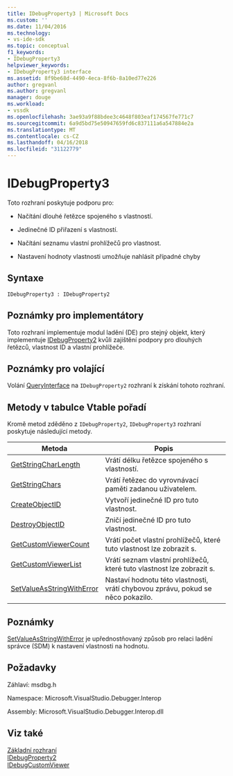 ```yaml
---
title: IDebugProperty3 | Microsoft Docs
ms.custom: ''
ms.date: 11/04/2016
ms.technology:
- vs-ide-sdk
ms.topic: conceptual
f1_keywords:
- IDebugProperty3
helpviewer_keywords:
- IDebugProperty3 interface
ms.assetid: 8f9be68d-4490-4eca-8f6b-8a10ed77e226
author: gregvanl
ms.author: gregvanl
manager: douge
ms.workload:
- vssdk
ms.openlocfilehash: 3ae93a9f88bdee3c4648f803eaf174567fe771c7
ms.sourcegitcommit: 6a9d5bd75e50947659fd6c837111a6a547884e2a
ms.translationtype: MT
ms.contentlocale: cs-CZ
ms.lasthandoff: 04/16/2018
ms.locfileid: "31122779"
---
```

# <a name="idebugproperty3"></a>IDebugProperty3
Toto rozhraní poskytuje podporu pro:  
  
-   Načítání dlouhé řetězce spojeného s vlastností.  
  
-   Jedinečné ID přiřazení s vlastností.  
  
-   Načítání seznamu vlastní prohlížečů pro vlastnost.  
  
-   Nastavení hodnoty vlastnosti umožňuje nahlásit případné chyby  
  
## <a name="syntax"></a>Syntaxe  
  
```  
IDebugProperty3 : IDebugProperty2  
```  
  
## <a name="notes-for-implementers"></a>Poznámky pro implementátory  
 Toto rozhraní implementuje modul ladění (DE) pro stejný objekt, který implementuje [IDebugProperty2](../../../extensibility/debugger/reference/idebugproperty2.md) kvůli zajištění podpory pro dlouhých řetězců, vlastnost ID a vlastní prohlížeče.  
  
## <a name="notes-for-callers"></a>Poznámky pro volající  
 Volání [QueryInterface](/cpp/atl/queryinterface) na `IDebugProperty2` rozhraní k získání tohoto rozhraní.  
  
## <a name="methods-in-vtable-order"></a>Metody v tabulce Vtable pořadí  
 Kromě metod zděděno z `IDebugProperty2`, `IDebugProperty3` rozhraní poskytuje následující metody.  
  
|Metoda|Popis|  
|------------|-----------------|  
|[GetStringCharLength](../../../extensibility/debugger/reference/idebugproperty3-getstringcharlength.md)|Vrátí délku řetězce spojeného s vlastností.|  
|[GetStringChars](../../../extensibility/debugger/reference/idebugproperty3-getstringchars.md)|Vrátí řetězec do vyrovnávací paměti zadanou uživatelem.|  
|[CreateObjectID](../../../extensibility/debugger/reference/idebugproperty3-createobjectid.md)|Vytvoří jedinečné ID pro tuto vlastnost.|  
|[DestroyObjectID](../../../extensibility/debugger/reference/idebugproperty3-destroyobjectid.md)|Zničí jedinečné ID pro tuto vlastnost.|  
|[GetCustomViewerCount](../../../extensibility/debugger/reference/idebugproperty3-getcustomviewercount.md)|Vrátí počet vlastní prohlížečů, které tuto vlastnost lze zobrazit s.|  
|[GetCustomViewerList](../../../extensibility/debugger/reference/idebugproperty3-getcustomviewerlist.md)|Vrátí seznam vlastní prohlížečů, které tuto vlastnost lze zobrazit s.|  
|[SetValueAsStringWithError](../../../extensibility/debugger/reference/idebugproperty3-setvalueasstringwitherror.md)|Nastaví hodnotu této vlastnosti, vrátí chybovou zprávu, pokud se něco pokazilo.|  
  
## <a name="remarks"></a>Poznámky  
 [SetValueAsStringWithError](../../../extensibility/debugger/reference/idebugproperty3-setvalueasstringwitherror.md) je upřednostňovaný způsob pro relaci ladění správce (SDM) k nastavení vlastnosti na hodnotu.  
  
## <a name="requirements"></a>Požadavky  
 Záhlaví: msdbg.h  
  
 Namespace: Microsoft.VisualStudio.Debugger.Interop  
  
 Assembly: Microsoft.VisualStudio.Debugger.Interop.dll  
  
## <a name="see-also"></a>Viz také  
 [Základní rozhraní](../../../extensibility/debugger/reference/core-interfaces.md)   
 [IDebugProperty2](../../../extensibility/debugger/reference/idebugproperty2.md)   
 [IDebugCustomViewer](../../../extensibility/debugger/reference/idebugcustomviewer.md)